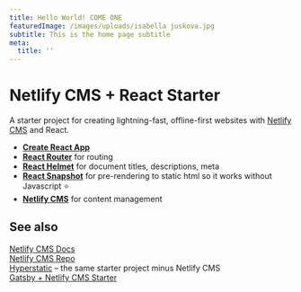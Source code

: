 ```yaml
---
title: Hello World! COME ONE
featuredImage: /images/uploads/isabella juskova.jpg
subtitle: This is the home page subtitle
meta:
  title: ''
---
```


# Netlify CMS + React Starter

A starter project for creating lightning-fast, offline-first websites with [Netlify CMS](https://netlifycms.org) and React.

* **[Create React App](https://github.com/facebookincubator/create-react-app)**
* **[React Router](https://github.com/ReactTraining/react-router)** for routing
* **[React Helmet](https://github.com/nfl/react-helmet)** for document titles, descriptions, meta
* **[React Snapshot](https://github.com/geelen/react-snapshot)** for pre-rendering to static html so it works without Javascript ⭐️
* **[Netlify CMS](https://github.com/netlify/netlify-cms)** for content management

## See also

[Netlify CMS Docs](https://www.netlifycms.org/docs/)  
[Netlify CMS Repo](https://github.com/netlify/netlify-cms)  
[Hyperstatic](https://github.com/Jinksi/hyperstatic) – the same starter project minus Netlify CMS  
[Gatsby + Netlify CMS Starter](https://github.com/AustinGreen/gatsby-starter-netlify-cms)
